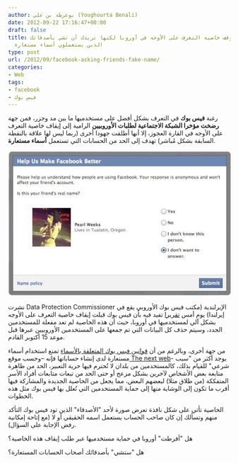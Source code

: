 ```yaml
---
author: يوغرطة بن علي (Youghourta Benali)
date: 2012-09-22 17:16:47+00:00
draft: false
title: فيس بوك توقف خاصية التعرف على الأوجه في أوروبا لكنها تريدك أن تشي بأصدقائك
  الذين يستعملون أسماء مستعارة
type: post
url: /2012/09/facebook-asking-friends-fake-name/
categories:
- Web
tags:
- facebook
- فيس بوك
---
```


رغبة **فيس بوك** في التعرف بشكل أفضل على مستخدميها ما بين مد وجزر، فمن جهة **رضخت مؤخرا الشبكة الاجتماعية لطلبات الأوروبيين** الرامية إلى إيقاف خاصية التعرف على الأوجه في القارة العجوز، إلا أنها أطلقت جهودا أخرى (ربما ليس لها علاقة بالنقطة السابقة بشكل مُباشر) تهدف إلى الحد من الحسابات التي تستعمل **أسماء مستعارة**.




[![](facebook-real-name-survey.jpg)
](facebook-real-name-survey.jpg)




نشرت Data Protection Commissioner الإيرلندية (مكتب فيس بوك الأوروبي يقع في إيرلندا) يوم أمس [تقريرا](http://dataprotection.ie/documents/press/Facebook_Ireland_Audit_Review_Report_21_Sept_2012.pdf) تفيد فيه بأن فيس بوك قبلت إيقاف خاصية التعرف على الأوجه بشكل آلي لمستخدميها في أوروبا، حيث أن هذه الخاصية لم تعد مفعلة للمستخدمين الجدد، وسيتم حذف كل البيانات التي تم جمعها على المستخدمين الأوروبيين عبرها قبل موعد 15 أكتوبر القادم.




من جهة أخرى، وبالرغم من أن [قوانين فيس بوك المتعلقة بالأسماء](https://www.facebook.com/help/?page=258984010787183) تمنع استخدام أسماء مستعارة لدى إنشاء حساباتها فإنه –وحسب موقع[ The next web](http://thenextweb.com/facebook/2012/09/21/facebook-now-wants-snitch-friends-arent-using-real-name)- يوجد أكثر من "سبب شرعي" للقيام بذلك، كالمستخدمين من بلدان لا تُحترم فيها حرية التعبير، الحد من ظاهرة متابعة بعض الأشخاص لآخرين بشكل مزعج أو حتى الحد من تبعات متابعات أفراد الأسر المتفككة (من طلاق مثلا) لبعضهم البعض، مما يجعل من الخاصية الجديدة والمشاركة فيها أقرب ما تكون إلى الوشاية منها إلى حماية المستخدمين التي تُعلل بها فيس بوك مثل هذه الخطوات.




الخاصية تأتي على شكل نافذة تعرض صورة لأحد "الأصدقاء" الذين تود فيس بوك التأكد منهم وتسألك إن كان صاحب الحساب يستعمل اسمه الحقيقي أو لا (مع إتاحة إمكانية رفض الإجابة على السؤال).




هل "أفرطت" أوروبا في حماية مستخدميها عبر طلب إيقاف هذه الخاصية؟




هل "ستشي" بأصدقائك أصحاب الحسابات المستعارة؟
